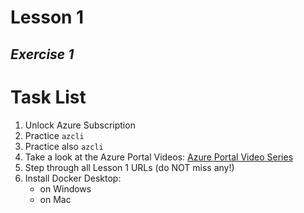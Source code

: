 # Lesson 1
## _Exercise 1_
# Task List

1. Unlock Azure Subscription
2. Practice `azcli`
3. Practice also `azcli`
4. Take a look at the Azure Portal Videos: [Azure Portal Video Series](https://learn.microsoft.com/en-us/azure/azure-portal/azure-portal-video-series)
5. Step through all Lesson 1 URLs (do NOT miss any!)
6. Install Docker Desktop:
    - on Windows
    - on Mac

